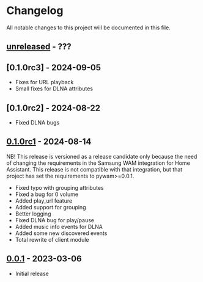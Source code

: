 # Changelog

All notable changes to this project will be documented in this file.

## [unreleased] - ???

## [0.1.0rc3] - 2024-09-05

- Fixes for URL playback
- Small fixes for DLNA attributes

## [0.1.0rc2] - 2024-08-22

- Fixed DLNA bugs

## [0.1.0rc1] - 2024-08-14

NB! This release is versioned as a release candidate only because the need of changing the
requirements in the Samsung WAM integration for Home Assistant. This release is not compatible
with that integration, but that project has set the requirements to pywam>=0.0.1.

- Fixed typo with grouping attributes
- Fixed a bug for 0 volume
- Added play_url feature
- Added support for grouping
- Better logging
- Fixed DLNA bug for play/pause
- Added music info events for DLNA
- Added some new discovered events
- Total rewrite of client module

## [0.0.1] - 2023-03-06

- Initial release

[unreleased]: https://github.com/Strixx76/pywam
[0.0.1]: https://github.com/Strixx76/pywam/tree/v0.0.1
[0.1.0rc1]: https://github.com/Strixx76/pywam/tree/v0.1.0rc1
